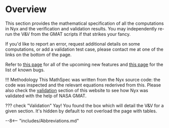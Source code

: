 # Overview
This section provides the mathematical specification of all the computations in Nyx and the verification and validation results. You may independently re-run the V&V from the GMAT scripts if that strikes your fancy.

If you'd like to report an error, request additional details on some computations, or add a validation test case, please contact me at one of the links on the bottom of the page.

Refer to [this page](https://gitlab.com/nyx-space/nyx/-/issues) for all of the upcoming new features and [this page](https://gitlab.com/nyx-space/nyx/-/issues?scope=all&utf8=%E2%9C%93&state=opened&label_name[]=kind%3A%3Abug) for the list of known bugs.

!!! Methodology
    This MathSpec was written from the Nyx source code: the code was inspected and the relevant equations rederived from this. Please also check the [validation](/validation/) section of this website to see how Nyx was validated with the help of NASA GMAT.

??? check "Validation"
    Yay! You found the box which will detail the V&V for a given section. It's hidden by default to not overload the page with tables.

--8<-- "includes/Abbreviations.md"